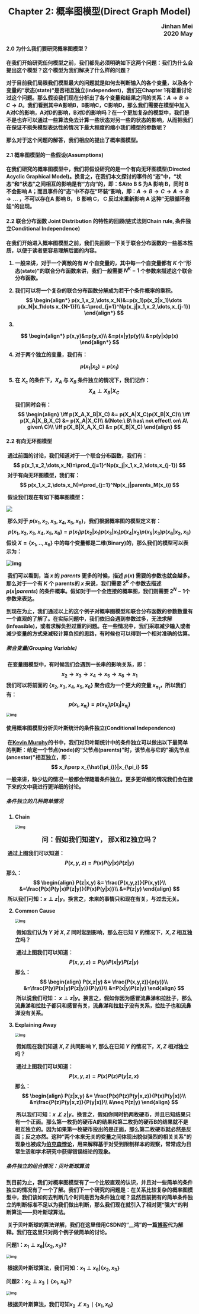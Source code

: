 <div style="text-align:center"><p><b><font size="5">Chapter 2: 概率图模型(Direct Graph Model)</font></p></div>

<div style="text-align:right"><p><b><font size="3">Jinhan Mei<br>2020 May</font></p></div>

#### 2.0 为什么我们要研究概率图模型？

​		在我们开始研究任何模型之前，我们都先必须明确如下这两个问题：我们为什么会提出这个模型？这个模型为我们解决了什么样的问题？



​		对于目前我们局限我们模型最大的问题就是如何去判断输入的各个变量，以及各个变量的”状态(state)“是否相互独立(independent)，我们在Chapter 1有着重讨论过这个问题。那么假设我们现在分析出了各个变量和结果之间的关系：$A\to B \to C \to D$。我们看到其中A影响B，B影响C，C影响D，那么我们需要在模型中加入A对C的影响，A对D的影响，B对D的影响吗？在一个更加复杂的模型中，**我们是不是也许可以通过一些算法免去计算一些状态对另一些的状态的影响，从而把我们在保证不损失模型表达性的情况下最大程度的缩小我们模型的参数呢**？



​		那么对于这个问题的解答，我们相应的提出了**概率图模型**。



#### 2.1 概率图模型的一些假设(Assumptions)

​		在我们研究的概率图模型中，我们将假设研究的是一个**有向无环图模型(Directed Acyclic Graphical Model)**。换言之，在我们本文探讨的事件的“态”中，“状态”和“状态”之间相互的影响是有“方向“的，即：$A\to B $ 为A 影响 B，同时 B 不会影响 A；而且事件的"态"中不存在”环装“影响，即：$A\to B \to C \to A \to B \to ...$ ，不可以存在A 影响 B， B 影响 C， C 反过来重新影响 A 这种”无限循环套娃“的出现。



#### 2.2 联合分布函数 Joint Distribution 的特性的回顾(链式法则Chain rule, 条件独立Conditional Independence)

​		在我们开始进入概率图模型之前，我们先回顾一下关于联合分布函数的一些基本性质，以便于读者更容易理解后面的内容。



1. 一般来讲，对于一个离散的有 $N$ 个自变量的，其中每一个自变量都有 $K$ 个“形态(state)”的联合分布函数来讲，我们一般**需要 $N^K-1$ 个参数**来描述这个联合分布函数。

   

2. 我们可以将一个复杂的联合分布函数分解成为若干个条件概率的乘积。
   $$
   \begin{align*}
   p(x_1,x_2,\dots,x_N)&=p(x_1)p(x_2|x_1)\dots p(x_N|x_1\dots x_{N-1})\\
   &=\prod_{j=1}^Np(x_j|x_1,x_2,\dots,x_{j-1})
   \end{align*}
   $$
   
3. 

$$
\begin{align*}
p(x,y)&=p(y,x)\\
&=p(x|y)p(y)\\
&=p(y|x)p(x)
\end{align*}
$$



4. 对于两个独立的变量，我们有：

$$
p(x_1|x_2)=p(x_1)
$$



5. 在 $X_c$ 的条件下，$X_A$ 与 $X_B$ 条件独立的情况下，我们记作：
   $$
   X_A \perp X_B |X_C
   $$
   

   我们同时会有：
   $$
   \begin{align}
   \iff p(X_A,X_B|X_C) &= p(X_A|X_C)p(X_B|X_C)\\
   \iff p(X_A|X_B,X_C) &= p(X_A|X_C)\\
   &(Note:\ B\ has\ no\ effect\ on\ A\ given\ C)\\
   \iff p(X_B|X_A,X_C) &= p(X_B|X_C)
   \end{align}
   $$
   



#### 2.2 有向无环图模型

​		通过前面的讨论，我们知道对于一个联合分布函数，我们有：
$$
p(x_1,x_2,\dots,x_N)=\prod_{j=1}^Np(x_j|x_1,x_2,\dots,x_{j-1})
$$
​		对于有向无环图模型，我们有：
$$
p(x_1,x_2,\dots,x_N)=\prod_{j=1}^Np(x_j|parents_M(x_i))
$$


​		假设我们现在有如下概率图模型：

<img src="img/Machine_Learning_TUT/Chapter_2/simple_DAG.png"/>

​		那么对于 $p(x_1,x_2,x_3,x_4,x_5,x_6)$，我们根据概率图的模型定义有：
$$
p(x_1,x_2,x_3,x_4,x_5,x_6)=p(x_1)p(x_2|x_1)p(x_3|x_1)p(x_4|x_2)p(x_5|x_3)p(x_6|x_2,x_5)
$$
​		假设 $X= \{x_1,..,x_6\}$ 中的每个变量都是二维(Binary)的，那么我们的模型可以表示为：

![img](img/Machine_Learning_TUT/Chapter_2/simple_DAG_Binomial.png)



​		我们可以看到，当 $x$ 的 $parents$ 更多的时候，描述 $p(x)$ 需要的参数也就会越多。那么对于一个有 $K$ 个 parents的 $x$ 来说，我们需要 $2^K$ 个参数去描述 $p(x|parents)$ 的条件概率。假如对于一个全连接的概率图，我们则需要 $2^N-1$个参数来表达。



​		到现在为止，我们通过以上的这个例子对概率图模型和联合分布函数的参数数量有一个直观的了解了。在实际问题中，我们依旧会遇到参数过多，无法求解(infeasible)，或者求解负担过重的问题。在一些情况中，我们采取减少输入或者减少变量的方式来减轻计算负担的思路，有时候也可以得到一个相对准确的估算。





##### 聚合变量(Grouping Variable)

​		在变量图模型中，有时候我们会遇到一长串的影响关系，即：
$$
x_2 \to x_3 \to x_4 \to x_5 \to x_6 \to x_1
$$
​		我们可以将前面的 $\{x_2,x_3,x_4,x_5,x_6\}$ 聚合成为一个更大的变量 $x_{\pi_1}$，所以我们有：
$$
p(x_i,x_{\pi_i}) = p(x_{\pi_i})p(x_i|x_{\pi_i})
$$
<img src="img/Machine_Learning_TUT/Chapter_2/grouping_variable.png" alt="img" style="zoom:67%;" />



#### 使用概率图模型分析贝叶斯统计的条件独立(Conditional Independence)

​		在[Kevin Murphy](https://www.cs.ubc.ca/~murphyk/Bayes/bnintro.html)的书中，我们对贝叶斯统计中的条件独立可以做出以下最简单的判断：**给定一个节点(node)的“父节点(parents)”时，该节点与它的"祖先节点(ancestor)"相互独立**，即：
$$
x_i\perp x_{\hat{\pi_i}}|x_{\pi_i}
$$


​		一般来讲，缺少边的情况一般都会伴随着条件独立。更多更详细的情况我们会在接下来的文中我进行更详细的讨论。



##### 条件独立的几种简单情况

1. **Chain**

   <img src="img/Machine_Learning_TUT/Chapter_2/chain.png" alt="img" style="zoom:67%;" />

<div style="text-align:center"><p><font size="4">问：假如我们知道Y， 那X和Z独立吗？</font></p></div>

​		通过上图我们可以知道：
$$
P(x,y,z) = P(x)P(y|x)P(z|y)
$$
​		那么：
$$
\begin{align}
P(z|x,y) &= \frac{P(x,y,z)}{P(x,y)}\\
&=\frac{P(x)P(y|x)P(z|y)}{P(x)P(y|x)}\\
&=P(z|y)
\end{align}
$$
​		所以我们可知：$x\perp z|y$。换言之，未来的事情只和现在有关，与过去无关。



2. **Common Cause**

   <img src="img/Machine_Learning_TUT/Chapter_2/common_cause.png" alt="img" style="zoom:67%;" />

   ​	假如我们认为 $Y$ 对 $X,Z$ 同时起到影响，那么在已知 $Y$ 的情况下，$X,Z$ 相互独立吗？

   ​	通过上图我们可以知道：
   $$
   P(x,y,z) = P(y)P(x|y)P(z|y)
   $$
   ​	那么：
   $$
   \begin{align}
   P(x,z|y) &= \frac{P(x,y,z)}{p(y)}\\
   &=\frac{P(y)P(x|y)P(z|y)}{P(y)}\\
   &=P(x|y)P(z|y)
   \end{align}
   $$
   ​	所以说我们可知： $x\perp z|y$。换言之，假如你因为感冒流鼻涕和拉肚子，那么流鼻涕和拉肚子都只和感冒有关，流鼻涕和拉肚子没有关系，拉肚子也和流鼻涕没有关系。



3. **Explaining Away**

   <img src="img/Machine_Learning_TUT/Chapter_2/explainging_away.png" alt="img" style="zoom:67%;" />

   ​	假如现在我们知道 $X,{Z}$ 共同影响 $Y$, 那么在已知 $Y$ 的情况下，$X,Z$ 相对独立吗？

   ​	通过上图我们可以知道：
   $$
   P(x,y,z)=P(x)P(z)P(y|z,x)
   $$
   ​	那么：
   $$
   \begin{align}
   P(z|x,y) &= \frac{P(x)P(z)P(y|x,z)}{P(x)P(y|x)}\\
   &=\frac{P(z)P(y|x,z)}{P(y|x)}\\
   &\neq P(z|y)
   \end{align}
   $$
   

   ​		所以我们可知：$x\not\perp z|y$。换言之，假如你同时扔两枚硬币，并且已知结果只有一个正面。那么第一枚扔的硬币A的结果和第二枚扔的硬币B的结果就不是相互独立的。因为如果第一枚硬币投出的是正面，那么第二枚硬币就必然是反面；反之亦然。这种“两个本来无关的变量之间体现出貌似强烈的相关关系”的现象也被成为[伯克森悖论](https://www.zhihu.com/question/317966300/answer/635982612)，用来解释基于对受到限制样本的观察，常常成为日常生活和学术研究中获得错误结论的现象。



##### 条件独立的组合情况：贝叶斯球算法

​		到目前为止，我们对概率图模型有了一个比较直观的认识，并且对一些简单的条件独立的情况有了一个了解。我们下一个研究的问题是：在关系比较复杂的概率图模型中，我们该如何去判断几个时间是否为条件独立呢？显然目前拥有的简单条件独立的判断标准不足以为我们做出判断，那么我们现在就引入了相对更“强大”的判断算法——贝叶斯球算法。



​		关于贝叶斯球的算法详解，我们在这里借用CSDN的“__鸿”的一篇[博客](https://blog.csdn.net/u014313009/article/details/39780847)代为解释。我们在这里只对两个例子做简单的讨论。



问题1：$x_1\perp x_6|\{x_2,x_3\}?$

<img src="/Users/jinhanmei/Desktop/TODO 2020/Everyday Work/JinhanM.github.io/img/Machine_Learning_TUT/Chapter_2/Bayes_balls_1.png" alt="img" style="zoom:67%;" />

​		根据贝叶斯球算法，我们可知：$x_1\perp x_6|\{x_2,x_3\}$



问题2：$x_2\perp x_3∣\{x_1,x_6\}?$	

<img src="/Users/jinhanmei/Desktop/TODO 2020/Everyday Work/JinhanM.github.io/img/Machine_Learning_TUT/Chapter_2/Bayes_balls_2.png" alt="img" style="zoom:67%;" />

​		根据贝叶斯算法，我们可知$x_2 \not\perp x_3∣\{x_1,x_6\}$

















